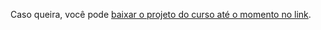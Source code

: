 Caso queira, você pode [baixar o projeto do curso até o momento no link](https://github.com/alura-cursos/nodejs-serverless-framework/tree/completo-serverless).

